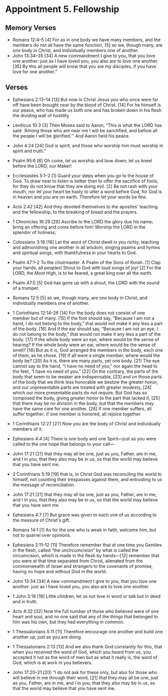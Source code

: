 #  Appointment 5. Fellowship

## Memory Verses
- Romans 12:4–5   [4] For as in one body we have many members, and the members do not all have the same function, [5] so we, though many, are one body in Christ, and individually members one of another. 
- John 13:34–35   [34] A new commandment I give to you, that you love one another: just as I have loved you, you also are to love one another. [35] By this all people will know that you are my disciples, if you have love for one another.” 

## Verses
- Ephesians 2:13–14   [13] But now in Christ Jesus you who once were far off have been brought near by the blood of Christ. [14] For he himself is our peace, who has made us both one and has broken down in his flesh the dividing wall of hostility 
- Leviticus 10:3   [3] Then Moses said to Aaron, “This is what the LORD has said: ‘Among those who are near me I will be sanctified, and before all the people I will be glorified.’” And Aaron held his peace. 
- John 4:24   [24] God is spirit, and those who worship him must worship in spirit and truth.” 
- Psalm 95:6     [6] Oh come, let us worship and bow down;
        let us kneel before the LORD, our Maker!
     
- Ecclesiastes 5:1–2   [1] Guard your steps when you go to the house of God. To draw near to listen is better than to offer the sacrifice of fools, for they do not know that they are doing evil. [2] Be not rash with your mouth, nor let your heart be hasty to utter a word before God, for God is in heaven and you are on earth. Therefore let your words be few. 
- Acts 2:42   [42] And they devoted themselves to the apostles' teaching and the fellowship, to the breaking of bread and the prayers. 
- 1 Chronicles 16:29     [29] Ascribe to the LORD the glory due his name;
        bring an offering and come before him!
    Worship the LORD in the splendor of holiness;
     
- Colossians 3:16   [16] Let the word of Christ dwell in you richly, teaching and admonishing one another in all wisdom, singing psalms and hymns and spiritual songs, with thankfulness in your hearts to God. 
- Psalm 47:1–2 To the choirmaster. A Psalm of the Sons of Korah.     [1] Clap your hands, all peoples!
        Shout to God with loud songs of joy!
    [2] For the LORD, the Most High, is to be feared,
        a great king over all the earth.
     
- Psalm 47:5     [5] God has gone up with a shout,
        the LORD with the sound of a trumpet.
     
- Romans 12:5   [5] so we, though many, are one body in Christ, and individually members one of another. 
- 1 Corinthians 12:14–26   [14] For the body does not consist of one member but of many. [15] If the foot should say, “Because I am not a hand, I do not belong to the body,” that would not make it any less a part of the body. [16] And if the ear should say, “Because I am not an eye, I do not belong to the body,” that would not make it any less a part of the body. [17] If the whole body were an eye, where would be the sense of hearing? If the whole body were an ear, where would be the sense of smell? [18] But as it is, God arranged the members in the body, each one of them, as he chose. [19] If all were a single member, where would the body be? [20] As it is, there are many parts, yet one body.   [21] The eye cannot say to the hand, “I have no need of you,” nor again the head to the feet, “I have no need of you.” [22] On the contrary, the parts of the body that seem to be weaker are indispensable, [23] and on those parts of the body that we think less honorable we bestow the greater honor, and our unpresentable parts are treated with greater modesty, [24] which our more presentable parts do not require. But God has so composed the body, giving greater honor to the part that lacked it, [25] that there may be no division in the body, but that the members may have the same care for one another. [26] If one member suffers, all suffer together; if one member is honored, all rejoice together. 
- 1 Corinthians 12:27   [27] Now you are the body of Christ and individually members of it. 
- Ephesians 4:4   [4] There is one body and one Spirit—just as you were called to the one hope that belongs to your call— 
- John 17:21   [21] that they may all be one, just as you, Father, are in me, and I in you, that they also may be in us, so that the world may believe that you have sent me. 
- 2 Corinthians 5:19   [19] that is, in Christ God was reconciling the world to himself, not counting their trespasses against them, and entrusting to us the message of reconciliation. 
- John 17:21   [21] that they may all be one, just as you, Father, are in me, and I in you, that they also may be in us, so that the world may believe that you have sent me. 
- Ephesians 4:7   [7] But grace was given to each one of us according to the measure of Christ's gift. 
- Romans 14:1   [1] As for the one who is weak in faith, welcome him, but not to quarrel over opinions. 
- Ephesians 2:11–12   [11] Therefore remember that at one time you Gentiles in the flesh, called “the uncircumcision” by what is called the circumcision, which is made in the flesh by hands—[12] remember that you were at that time separated from Christ, alienated from the commonwealth of Israel and strangers to the covenants of promise, having no hope and without God in the world. 
- John 13:34   [34] A new commandment I give to you, that you love one another: just as I have loved you, you also are to love one another. 
- 1 John 3:18   [18] Little children, let us not love in word or talk but in deed and in truth. 
- Acts 4:32   [32] Now the full number of those who believed were of one heart and soul, and no one said that any of the things that belonged to him was his own, but they had everything in common. 
- 1 Thessalonians 5:11   [11] Therefore encourage one another and build one another up, just as you are doing. 
- 1 Thessalonians 2:13   [13] And we also thank God constantly for this, that when you received the word of God, which you heard from us, you accepted it not as the word of men but as what it really is, the word of God, which is at work in you believers. 
- John 17:20–21   [20] “I do not ask for these only, but also for those who will believe in me through their word, [21] that they may all be one, just as you, Father, are in me, and I in you, that they also may be in us, so that the world may believe that you have sent me. 
